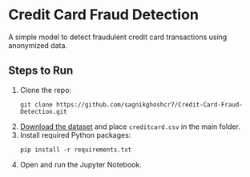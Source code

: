 # Credit Card Fraud Detection

A simple model to detect fraudulent credit card transactions using anonymized data.

## Steps to Run

1. Clone the repo:
   ```
   git clone https://github.com/sagnikghoshcr7/Credit-Card-Fraud-Detection.git
   ```
2. [Download the dataset](https://www.kaggle.com/mlg-ulb/creditcardfraud) and place `creditcard.csv` in the main folder.
3. Install required Python packages:
   ```
   pip install -r requirements.txt
   ```
4. Open and run the Jupyter Notebook.
